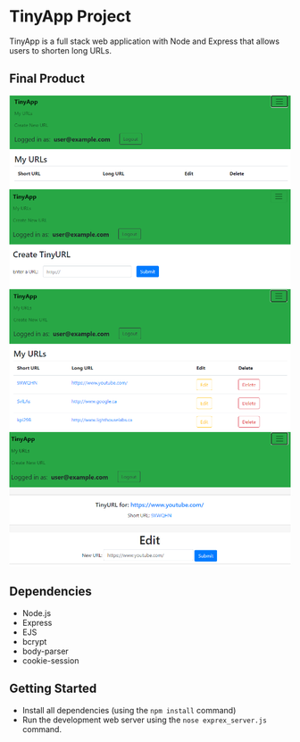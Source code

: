 # TinyApp Project
TinyApp is a full stack web application with Node and Express that allows users to shorten long URLs.

## Final Product

![MyURLs Page](img/01.png)
![Create URL page](img/02.png)
![My URLs page with created shortURLs](img/03.png)
![Editing page](img/04.png)


## Dependencies

- Node.js
- Express
- EJS
- bcrypt
- body-parser
- cookie-session

## Getting Started

- Install all dependencies (using the `npm install` command)
- Run the development web server using the `nose exprex_server.js` command.
